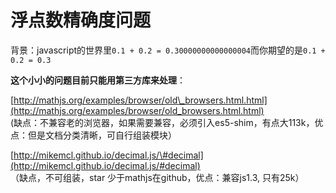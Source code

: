 # 浮点数精确度问题

背景：javascript的世界里`0.1 + 0.2 = 0.30000000000000004`而你期望的是`0.1 + 0.2 = 0.3` 



**这个小小的问题目前只能用第三方库来处理**：

[http://mathjs.org/examples/browser/old\_browsers.html.html](http://mathjs.org/examples/browser/old_browsers.html.html)  
\(缺点：不兼容老的浏览器，如果需要兼容，必须引入es5-shim，有点大113k，优点：但是文档分类清晰，可自行组装模块）

[http://mikemcl.github.io/decimal.js/\#decimal](http://mikemcl.github.io/decimal.js/#decimal)  
（缺点，不可组装，star 少于mathjs在github，优点：兼容js1.3, 只有25k）

